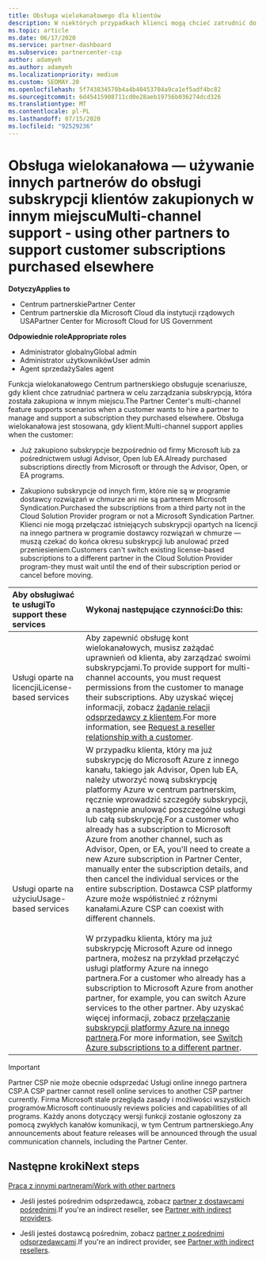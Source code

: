```yaml
---
title: Obsługa wielokanałowego dla klientów
description: W niektórych przypadkach klienci mogą chcieć zatrudnić do aprowizacji i obsłużyć subskrypcję zakupione w innym miejscu.
ms.topic: article
ms.date: 06/17/2020
ms.service: partner-dashboard
ms.subservice: partnercenter-csp
author: adamyeh
ms.author: adamyeh
ms.localizationpriority: medium
ms.custom: SEOMAY.20
ms.openlocfilehash: 5f743834578b4a4b40453704a9ca1ef5adf4bc82
ms.sourcegitcommit: 6d45415908711cd0e28aeb19756b036274dcd326
ms.translationtype: MT
ms.contentlocale: pl-PL
ms.lasthandoff: 07/15/2020
ms.locfileid: "92529236"
---
```

# <a name="multi-channel-support---using-other-partners-to-support-customer-subscriptions-purchased-elsewhere"></a><span data-ttu-id="b00dd-103">Obsługa wielokanałowa — używanie innych partnerów do obsługi subskrypcji klientów zakupionych w innym miejscu</span><span class="sxs-lookup"><span data-stu-id="b00dd-103">Multi-channel support - using other partners to support customer subscriptions purchased elsewhere</span></span>

<span data-ttu-id="b00dd-104">**Dotyczy**</span><span class="sxs-lookup"><span data-stu-id="b00dd-104">**Applies to**</span></span>

- <span data-ttu-id="b00dd-105">Centrum partnerskie</span><span class="sxs-lookup"><span data-stu-id="b00dd-105">Partner Center</span></span>
- <span data-ttu-id="b00dd-106">Centrum partnerskie dla Microsoft Cloud dla instytucji rządowych USA</span><span class="sxs-lookup"><span data-stu-id="b00dd-106">Partner Center for Microsoft Cloud for US Government</span></span>

<span data-ttu-id="b00dd-107">**Odpowiednie role**</span><span class="sxs-lookup"><span data-stu-id="b00dd-107">**Appropriate roles**</span></span>

- <span data-ttu-id="b00dd-108">Administrator globalny</span><span class="sxs-lookup"><span data-stu-id="b00dd-108">Global admin</span></span>
- <span data-ttu-id="b00dd-109">Administrator użytkowników</span><span class="sxs-lookup"><span data-stu-id="b00dd-109">User admin</span></span>
- <span data-ttu-id="b00dd-110">Agent sprzedaży</span><span class="sxs-lookup"><span data-stu-id="b00dd-110">Sales agent</span></span>

<span data-ttu-id="b00dd-111">Funkcja wielokanałowego Centrum partnerskiego obsługuje scenariusze, gdy klient chce zatrudniać partnera w celu zarządzania subskrypcją, która została zakupiona w innym miejscu.</span><span class="sxs-lookup"><span data-stu-id="b00dd-111">The Partner Center's multi-channel feature supports scenarios when a customer wants to hire a partner to manage and support a subscription they purchased elsewhere.</span></span> <span data-ttu-id="b00dd-112">Obsługa wielokanałowa jest stosowana, gdy klient:</span><span class="sxs-lookup"><span data-stu-id="b00dd-112">Multi-channel support applies when the customer:</span></span>

- <span data-ttu-id="b00dd-113">Już zakupiono subskrypcje bezpośrednio od firmy Microsoft lub za pośrednictwem usługi Advisor, Open lub EA.</span><span class="sxs-lookup"><span data-stu-id="b00dd-113">Already purchased subscriptions directly from Microsoft or through the Advisor, Open, or EA programs.</span></span>

- <span data-ttu-id="b00dd-114">Zakupiono subskrypcje od innych firm, które nie są w programie dostawcy rozwiązań w chmurze ani nie są partnerem Microsoft Syndication.</span><span class="sxs-lookup"><span data-stu-id="b00dd-114">Purchased the subscriptions from a third party not in the Cloud Solution Provider program or not a Microsoft Syndication Partner.</span></span> <span data-ttu-id="b00dd-115">Klienci nie mogą przełączać istniejących subskrypcji opartych na licencji na innego partnera w programie dostawcy rozwiązań w chmurze — muszą czekać do końca okresu subskrypcji lub anulować przed przeniesieniem.</span><span class="sxs-lookup"><span data-stu-id="b00dd-115">Customers can't switch existing license-based subscriptions to a different partner in the Cloud Solution Provider program-they must wait until the end of their subscription period or cancel before moving.</span></span>

|<span data-ttu-id="b00dd-116">Aby obsługiwać te usługi</span><span class="sxs-lookup"><span data-stu-id="b00dd-116">To support these services</span></span>  | <span data-ttu-id="b00dd-117">Wykonaj następujące czynności:</span><span class="sxs-lookup"><span data-stu-id="b00dd-117">Do this:</span></span> |
|:---------|:---------|
|<span data-ttu-id="b00dd-118">Usługi oparte na licencji</span><span class="sxs-lookup"><span data-stu-id="b00dd-118">License-based services</span></span>    | <span data-ttu-id="b00dd-119">Aby zapewnić obsługę kont wielokanałowych, musisz zażądać uprawnień od klienta, aby zarządzać swoimi subskrypcjami.</span><span class="sxs-lookup"><span data-stu-id="b00dd-119">To provide support for multi-channel accounts, you must request permissions from the customer to manage their subscriptions.</span></span> <span data-ttu-id="b00dd-120">Aby uzyskać więcej informacji, zobacz [żądanie relacji odsprzedawcy z klientem](request-a-relationship-with-a-customer.md).</span><span class="sxs-lookup"><span data-stu-id="b00dd-120">For more information, see [Request a reseller relationship with a customer](request-a-relationship-with-a-customer.md).</span></span>   |
|<span data-ttu-id="b00dd-121">Usługi oparte na użyciu</span><span class="sxs-lookup"><span data-stu-id="b00dd-121">Usage-based services</span></span>     |  <span data-ttu-id="b00dd-122">W przypadku klienta, który ma już subskrypcję do Microsoft Azure z innego kanału, takiego jak Advisor, Open lub EA, należy utworzyć nową subskrypcję platformy Azure w centrum partnerskim, ręcznie wprowadzić szczegóły subskrypcji, a następnie anulować poszczególne usługi lub całą subskrypcję.</span><span class="sxs-lookup"><span data-stu-id="b00dd-122">For a customer who already has a subscription to Microsoft Azure from another channel, such as Advisor, Open, or EA, you'll need to create a new Azure subscription in Partner Center, manually enter the subscription details, and then cancel the individual services or the entire subscription.</span></span> <span data-ttu-id="b00dd-123">Dostawca CSP platformy Azure może współistnieć z różnymi kanałami.</span><span class="sxs-lookup"><span data-stu-id="b00dd-123">Azure CSP can coexist with different channels.</span></span><br/><br/> <span data-ttu-id="b00dd-124">W przypadku klienta, który ma już subskrypcję Microsoft Azure od innego partnera, możesz na przykład przełączyć usługi platformy Azure na innego partnera.</span><span class="sxs-lookup"><span data-stu-id="b00dd-124">For a customer who already has a subscription to Microsoft Azure from another partner, for example, you can switch Azure services to the other partner.</span></span>  <span data-ttu-id="b00dd-125">Aby uzyskać więcej informacji, zobacz [przełączanie subskrypcji platformy Azure na innego partnera](switch-azure-subscriptions-to-a-different-partner.md).</span><span class="sxs-lookup"><span data-stu-id="b00dd-125">For more information, see [Switch Azure subscriptions to a different partner](switch-azure-subscriptions-to-a-different-partner.md).</span></span> |

> [!IMPORTANT]  
> <span data-ttu-id="b00dd-126">Partner CSP nie może obecnie odsprzedać Usługi online innego partnera CSP.</span><span class="sxs-lookup"><span data-stu-id="b00dd-126">A CSP partner cannot resell online services to another CSP partner currently.</span></span> <span data-ttu-id="b00dd-127">Firma Microsoft stale przegląda zasady i możliwości wszystkich programów.</span><span class="sxs-lookup"><span data-stu-id="b00dd-127">Microsoft continuously reviews policies and capabilities of all programs.</span></span> <span data-ttu-id="b00dd-128">Każdy anons dotyczący wersji funkcji zostanie ogłoszony za pomocą zwykłych kanałów komunikacji, w tym Centrum partnerskiego.</span><span class="sxs-lookup"><span data-stu-id="b00dd-128">Any announcements about feature releases will be announced through the usual communication channels, including the Partner Center.</span></span>

## <a name="next-steps"></a><span data-ttu-id="b00dd-129">Następne kroki</span><span class="sxs-lookup"><span data-stu-id="b00dd-129">Next steps</span></span>

[<span data-ttu-id="b00dd-130">Praca z innymi partnerami</span><span class="sxs-lookup"><span data-stu-id="b00dd-130">Work with other partners</span></span>](work-with-other-partners.md)

- <span data-ttu-id="b00dd-131">Jeśli jesteś pośrednim odsprzedawcą, zobacz [partner z dostawcami pośrednimi](indirect-reseller-tasks-in-partner-center.md).</span><span class="sxs-lookup"><span data-stu-id="b00dd-131">If you're an indirect reseller, see [Partner with indirect providers](indirect-reseller-tasks-in-partner-center.md).</span></span>

- <span data-ttu-id="b00dd-132">Jeśli jesteś dostawcą pośrednim, zobacz [partner z pośrednimi odsprzedawcami](indirect-provider-tasks-in-partner-center.md).</span><span class="sxs-lookup"><span data-stu-id="b00dd-132">If you're an indirect provider, see [Partner with indirect resellers](indirect-provider-tasks-in-partner-center.md).</span></span>
